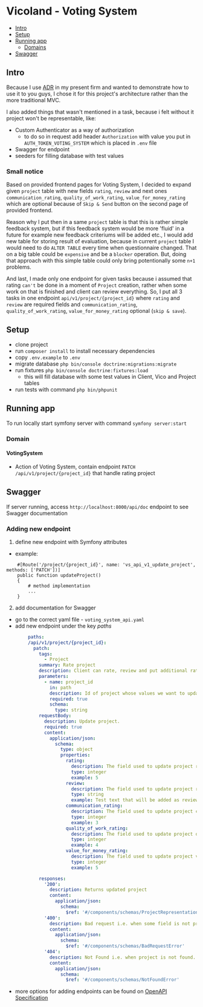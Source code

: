 # Vicoland - Voting System

* [Intro](#intro)
* [Setup](#setup)
* [Running app](#running-app)
  * [Domains](#domains)
* [Swagger](#swagger)

## Intro
Because I use [ADR](https://devot.team/blog/adr-the-alternative-to-mainstream-architectures) in my present firm
and wanted to demonstrate how to use it to you guys, I chose it for this project's architecture rather than the more traditional MVC.

I also added things that wasn't mentioned in a task, because i felt without it project won't be representable, like:
* Custom Authenticator as a way of authorization
  * to do so in request add header `Authorization` with value you put in `AUTH_TOKEN_VOTING_SYSTEM` which is placed in `.env` file
* Swagger for endpoint
* seeders for filling database with test values

### Small notice
Based on provided frontend pages for Voting System, I decided to expand given `project` table with new fields 
`rating`, `review` and next ones `communication_rating`, `quality_of_work_rating`, `value_for_money_rating` which are
optional because of `Skip & Send` button on the second page of provided frontend.

Reason why I put then in a same `project` table is that this is rather simple feedback system, but 
if this feedback system would be more 'fluid' in a future for example new feedback criteriums will be added etc., I would add new
table for storing result of evaluation, because in current `project` table I would need to do `ALTER TABLE` 
every time when questionnaire changed. That on a big table could be `expensive` and be a `blocker` operation.
But, doing that approach with this simple table could only bring potentionally some `n+1` problems.

And last, I made only one endpoint for given tasks because i assumed that rating `can't` be done
in a moment of `Project` creation, rather when some work on that is finished and client can review
everything. So, I put all 3 tasks in one endpoint `api/v1/project/{project_id}` where `rating` and `review` are required 
fields and `communication_rating`, `quality_of_work_rating`, `value_for_money_rating` optional (`skip & save`).

## Setup

* clone project
* run `composer install` to install necessary dependencies
* copy `.env.example` to `.env`
* migrate database `php bin/console doctrine:migrations:migrate`
* run fixtures `php bin/console doctrine:fixtures:load`
  * this will fill database with some test values in Client, Vico and Project tables
* run tests with command `php bin/phpunit`

## Running app
To run locally start symfony server with command `symfony server:start`
### Domain

#### VotingSystem
- Action of Voting System, contain endpoint `PATCH /api/v1/project/{project_id}` that handle rating project

## Swagger
If server running, access `http://localhost:8000/api/doc` endpoint to see Swagger documentation

### Adding new endpoint
1. define new endpoint with Symfony attributes
* example:
```
    #[Route('/project/{project_id}', name: 'vs_api_v1_update_project', methods: ['PATCH'])]
    public function updateProject() 
    {
        # method implementation
        ...
    }
```
2. add documentation for Swagger
* go to the correct yaml file - `voting_system_api.yaml`
* add new endpoint under the key _paths_
```yaml
        paths:
        /api/v1/project/{project_id}:
          patch:
            tags:
              - Project
            summary: Rate project
            description: Client can rate, review and put additional ratings which are optional to project
            parameters:
              - name: project_id
                in: path
                description: Id of project whose values we want to update.
                required: true
                schema:
                  type: string
            requestBody:
              description: Update project.
              required: true
              content:
                application/json:
                  schema:
                    type: object
                    properties:
                      rating:
                        description: The field used to update project rating (range 1 to 5).
                        type: integer
                        example: 5
                      review:
                        description: The field used to update project review.
                        type: string
                        example: Test text that will be added as review
                      communication_rating:
                        description: The field used to update project communication rating (range 1 to 5).
                        type: integer
                        example: 3
                      quality_of_work_rating:
                        description: The field used to update project quality of work rating (range 1 to 5).
                        type: integer
                        example: 4
                      value_for_money_rating:
                        description: The field used to update project value for money rating (range 1 to 5).
                        type: integer
                        example: 5

            responses:
              '200':
                description: Returns updated project
                content:
                  application/json:
                    schema:
                      $ref: '#/components/schemas/ProjectRepresentation'
              '400':
                description: Bad request i.e. when some field is not provided in request
                content:
                  application/json:
                    schema:
                      $ref: '#/components/schemas/BadRequestError'
              '404':
                description: Not Found i.e. when project is not found.
                content:
                  application/json:
                    schema:
                      $ref: '#/components/schemas/NotFoundError'
```

* more options for adding endpoints can be found on [OpenAPI Specification](https://swagger.io/specification/)
